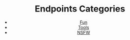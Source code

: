 <div style="text-align:center;">
<h1>Endpoints Categories</h1>
<ul class="endpoints">
<li><a href="/#/Endpoints/Fun.md">Fun</a></li>
<li><a href="/#/Endpoints/Tools.md">Tools</a></li>
<li><a href="/#/Endpoints/NSFW.md">NSFW</a></li>
</ul>
</div>
